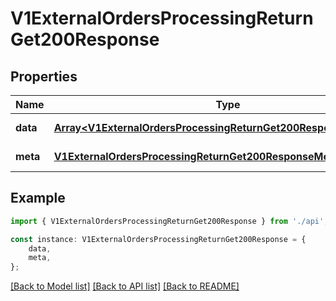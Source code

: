 # V1ExternalOrdersProcessingReturnGet200Response


## Properties

Name | Type | Description | Notes
------------ | ------------- | ------------- | -------------
**data** | [**Array&lt;V1ExternalOrdersProcessingReturnGet200ResponseDataInner&gt;**](V1ExternalOrdersProcessingReturnGet200ResponseDataInner.md) |  | [default to undefined]
**meta** | [**V1ExternalOrdersProcessingReturnGet200ResponseMeta**](V1ExternalOrdersProcessingReturnGet200ResponseMeta.md) |  | [default to undefined]

## Example

```typescript
import { V1ExternalOrdersProcessingReturnGet200Response } from './api';

const instance: V1ExternalOrdersProcessingReturnGet200Response = {
    data,
    meta,
};
```

[[Back to Model list]](../README.md#documentation-for-models) [[Back to API list]](../README.md#documentation-for-api-endpoints) [[Back to README]](../README.md)
